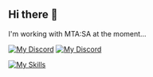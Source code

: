 ## Hi there 👋

I'm working with MTA:SA at the moment...
</br>

[![My Discord](https://img.shields.io/badge/efioxis-black?logo=discord&logoColor=white)](https://discord.com/users/123456789012345678)
[![My Discord](https://img.shields.io/badge/efioxis-black?logo=github&logoColor=white)](https://github.com/efioxis)
</br>

[![My Skills](https://skillicons.dev/icons?i=lua,c,nodejs,vue,git)](https://skillicons.dev)
